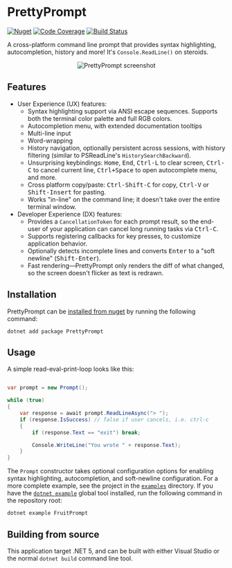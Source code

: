 # PrettyPrompt

[![Nuget](https://img.shields.io/nuget/v/PrettyPrompt.svg?style=flat&color=005ca4)](https://www.nuget.org/packages/PrettyPrompt/)
[![Code Coverage](https://codecov.io/gh/waf/PrettyPrompt/branch/main/graph/badge.svg)](https://app.codecov.io/gh/waf/PrettyPrompt)
[![Build Status](https://github.com/waf/PrettyPrompt/workflows/main%20build/badge.svg)](https://github.com/waf/PrettyPrompt/actions/workflows/main.yml)

A cross-platform command line prompt that provides syntax highlighting, autocompletion, history and more! It's `Console.ReadLine()` on steroids.

<p align="center">
  <img src="https://raw.githubusercontent.com/waf/PrettyPrompt/main/images/screenshot.png" alt="PrettyPrompt screenshot" style="max-width:100%;">
</p>

## Features

- User Experience (UX) features:
  - Syntax highlighting support via ANSI escape sequences. Supports both the terminal color palette and full RGB colors.
  - Autocompletion menu, with extended documentation tooltips
  - Multi-line input
  - Word-wrapping
  - History navigation, optionally persistent across sessions, with history filtering (similar to PSReadLine's `HistorySearchBackward`).
  - Unsurprising keybindings: <kbd>Home</kbd>, <kbd>End</kbd>, <kbd>Ctrl-L</kbd> to clear screen, <kbd>Ctrl-C</kbd> to cancel current line, <kbd>Ctrl+Space</kbd> to open autocomplete menu, and more.
  - Cross platform copy/paste: <kbd>Ctrl-Shift-C</kbd> for copy, <kbd>Ctrl-V</kbd> or <kbd>Shift-Insert</kbd> for pasting.
  - Works "in-line" on the command line; it doesn't take over the entire terminal window.
- Developer Experience (DX) features:
  - Provides a `CancellationToken` for each prompt result, so the end-user of your application can cancel long running tasks via <kbd>Ctrl-C</kbd>.
  - Supports registering callbacks for key presses, to customize application behavior.
  - Optionally detects incomplete lines and converts <kbd>Enter</kbd> to a "soft newline" (<kbd>Shift-Enter</kbd>).
  - Fast rendering—PrettyPrompt only renders the diff of what changed, so the screen doesn't flicker as text is redrawn.

## Installation

PrettyPrompt can be [installed from nuget](https://www.nuget.org/packages/PrettyPrompt/) by running the following command:

```
dotnet add package PrettyPrompt
```

## Usage

A simple read-eval-print-loop looks like this:

```csharp

var prompt = new Prompt();

while (true)
{
    var response = await prompt.ReadLineAsync("> ");
    if (response.IsSuccess) // false if user cancels, i.e. ctrl-c
    {
        if (response.Text == "exit") break;

        Console.WriteLine("You wrote " + response.Text);
    }
}
```

The `Prompt` constructor takes optional configuration options for enabling syntax highlighting, autocompletion, and soft-newline configuration.
For a more complete example, see the project in the [`examples`](https://github.com/waf/PrettyPrompt/tree/main/examples/PrettyPrompt.Examples.FruitPrompt) directory.
If you have the [`dotnet example`](https://github.com/patriksvensson/dotnet-example) global tool installed, run the following command in the repository root:

```
dotnet example FruitPrompt
```

## Building from source

This application target .NET 5, and can be built with either Visual Studio or the normal `dotnet build` command line tool.
